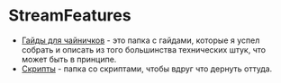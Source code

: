 # StreamFeatures

* [Гайды для чайничков](./guides) - это папка с гайдами, которые
я успел собрать и описать из того большинства технических штук,
что может быть в принципе.
* [Скрипты](./scripts) - папка со скриптами, чтобы вдруг что дернуть оттуда.
